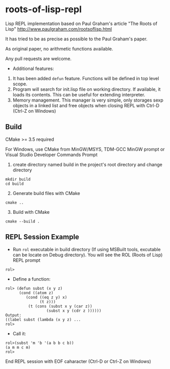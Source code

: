 # roots-of-lisp-repl

Lisp REPL implementation based on Paul Graham's article "The Roots of Lisp" http://www.paulgraham.com/rootsoflisp.html

It has tried to be as precise as possible to the Paul Graham's paper.

As original paper, no arithmetic functions available.

Any pull requests are welcome.


- Additional features:

1. It has been added ```defun``` feature. Functions will be defined in top level scope.
2. Program will search for init.lisp file on working directory. If available, it loads its contents. This can be useful for extending interpreter.
3. Memory management. This manager is very simple, only storages sexp objects in a linked list and free objects when closing REPL with Ctrl-D (Ctrl-Z on Windows)


## Build

CMake >= 3.5 required

For Windows, use CMake from MinGW/MSYS, TDM-GCC MinGW prompt or Visual Studio Developer Commands Prompt

1. create directory named build in the project's root directory and change directory

```
mkdir build
cd build

```

2. Generate build files with CMake

```
cmake ..

```

3. Build with CMake

```
cmake --build .

```


## REPL Session Example

- Run ```rol``` executable in build directory (If using MSBuilt tools, excutable can be locate on Debug directory). You will see the ROL (Roots of Lisp) REPL prompt

```
rol>

```

- Define a function:

```
rol> (defun subst (x y z)
      (cond ((atom z)
         (cond ((eq z y) x)
               (t z)))
          (t (cons (subst x y (car z))
                  (subst x y (cdr z ))))))
Output:
((label subst (lambda (x y z) ...
rol>

```

- Call it:

```
rol>(subst 'm 'b '(a b b c b))
(a m m c m)
rol>

```

End REPL session with EOF caharacter (Ctrl-D or Ctrl-Z on Windows)
